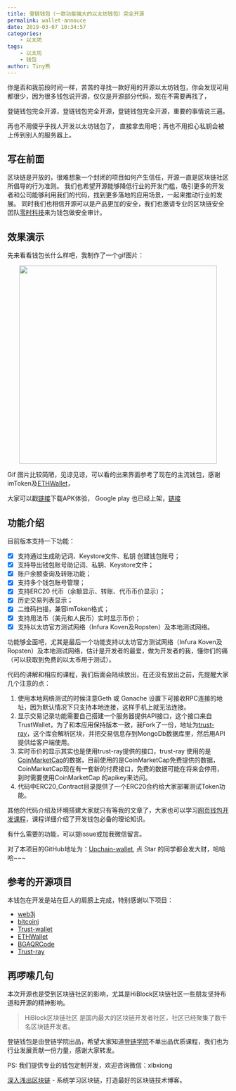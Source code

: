 ```yaml
---
title: 登链钱包（一款功能强大的以太坊钱包）完全开源
permalink: wallet-annouce
date: 2019-03-07 10:34:57
categories:
    - 以太坊
tags:
    - 以太坊
    - 钱包
author: Tiny熊
---
```


你是否和我前段时间一样，苦苦的寻找一款好用的开源以太坊钱包，你会发现可用都很少，因为很多钱包说开源，仅仅是开源部分代码，现在不需要再找了，

登链钱包完全开源，登链钱包完全开源，登链钱包完全开源，重要的事情说三遍。

再也不用傻乎乎找人开发以太坊钱包了， 直接拿去用吧；再也不用担心私钥会被上传到别人的服务器上。

<!-- more -->

## 写在前面

区块链是开放的，很难想象一个封闭的项目如何产生信任，开源一直是区块链社区所倡导的行为准则。
我们也希望开源能够降低行业的开发门槛，吸引更多的开发者和公司能够利用我们的代码，找到更多落地的应用场景，一起来推动行业的发展。
同时我们也相信开源可以是产品更加的安全，我们也邀请专业的区块链安全团队[零时科技](https://www.noneage.com/)来为钱包做安全审计。


## 效果演示

先来看看钱包长什么样吧，我制作了一个gif图片：

<p align="center">
  <img src="https://wiki.learnblockchain.cn/images/upchainwallet.gif" width="450">
</p>

Gif 图片比较简陋，见谅见谅，可以看的出来界面参考了现在的主流钱包，感谢imToken及[ETHWallet](https://github.com/DwyaneQ/ETHWallet)，

大家可以戳[链接](https://wiki.learnblockchain.cn/images/upchain_wallet.apk)下载APK体验，
Google play 也已经上架，[链接](https://play.google.com/store/apps/details?id=pro.upchain.ethwallet)

## 功能介绍

目前版本支持一下功能：

- [x] 支持通过生成助记词、Keystore文件、私钥 创建钱包账号；
- [x] 支持导出钱包账号助记词、私钥、Keystore文件；
- [x] 账户余额查询及转账功能；
- [x] 支持多个钱包账号管理；
- [x] 支持ERC20 代币（余额显示、转账、代币币价显示）；
- [x] 历史交易列表显示；
- [x] 二维码扫描，兼容imToken格式；
- [x] 支持用法币（美元和人民币）实时显示币价；
- [x] 支持以太坊官方测试网络（Infura Koven及Ropsten）及本地测试网络。

功能够全面吧，尤其是最后一个功能支持以太坊官方测试网络（Infura Koven及Ropsten）及本地测试网络，估计是开发者的最爱，做为开发者的我，懂你们的痛（可以获取到免费的以太币用于测试）。

代码的讲解和相应的课程，我们后面会陆续放出，在还没有放出之前，先提醒大家几个注意的点：
1. 使用本地网络测试的时候注意Geth 或 Ganache 设置下可接收RPC连接的地址，因为默认情况下只支持本地连接，这样手机上就无法连接。
2. 显示交易记录功能需要自己搭建一个服务器提供API接口，这个接口来自TrustWallet，为了和本应用保持版本一致，我Fork了一份，地址为[trust-ray](https://github.com/xilibi2003/trust-ray)，这个库会解析区块，并把交易信息存到MongoDb数据库里，然后用API提供给客户端使用。
3. 实时币价的显示其实也是使用trust-ray提供的接口，trust-ray 使用的是[CoinMarketCap](https://coinmarketcap.com/)的数据，目前使用的是CoinMarketCap免费提供的数据，CoinMarketCap现在有一套新的付费接口，免费的数据可能在将来会停用，到时需要使用CoinMarketCap 的apikey来访问。
4. 代码中ERC20_Contract目录提供了一个ERC20合约给大家部署测试Token功能。


其他的代码介绍及环境搭建大家就只有等我的文章了，大家也可以学习[网页钱包开发课程](https://ke.qq.com/course/356068?tuin=bd898bbf)，课程详细介绍了开发钱包必备的理论知识。



有什么需要的功能，可以提issue或加我微信留言。

对了本项目的GitHub地址为：[Upchain-wallet](https://github.com/xilibi2003/Upchain-wallet),  点 Star 的同学都会发大财，哈哈哈~~~  

## 参考的开源项目

本钱包在开发是站在巨人的肩膀上完成，特别感谢以下项目：

* [web3j](https://docs.web3j.io/index.html)
* [bitcoinj](https://bitcoinj.github.io/javadoc/0.14.7/)
* [Trust-wallet](https://github.com/TrustWallet/trust-wallet-android-source)
* [ETHWallet](https://github.com/DwyaneQ/ETHWallet)
* [BGAQRCode](https://github.com/bingoogolapple/BGAQRCode-Android)
* [Trust-ray](https://github.com/TrustWallet/trust-ray)


 ## 再啰嗦几句

本次开源也是受到区块链社区的影响，尤其是HiBlock区块链社区一些朋友坚持布道和开源的精神影响。
> HiBlock区块链社区 是国内最大的区块链开发者社区，社区已经聚集了数千名区块链开发者。

登链钱包是由登链学院出品，希望大家知道[登链学院](https://upchain.ke.qq.com)不单出品优质课程，我们也为行业发展贡献一份力量，感谢大家转发。

PS: 我们提供专业的钱包定制开发，欢迎咨询微信：xlbxiong

[深入浅出区块链](https://learnblockchain.cn/) - 系统学习区块链，打造最好的区块链技术博客。
